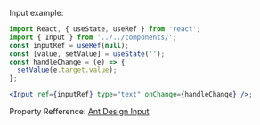 Input example:

```jsx
import React, { useState, useRef } from 'react';
import { Input } from '../../components/';
const inputRef = useRef(null);
const [value, setValue] = useState('');
const handleChange = (e) => {
  setValue(e.target.value);
};

<Input ref={inputRef} type="text" onChange={handleChange} />;
```

Property Refference: [Ant Design Input](https://ant.design/components/input/#Input)
